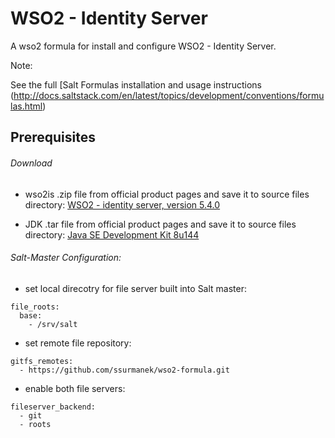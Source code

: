 # WSO2 - Identity Server

A wso2 formula for install and configure WSO2 - Identity Server.

Note:

See the full [Salt Formulas installation and usage instructions
(http://docs.saltstack.com/en/latest/topics/development/conventions/formulas.html)


## Prerequisites 

###### Download
- wso2is .zip file from official product pages and save it to source files directory:
[WSO2 - identity server, version 5.4.0](https://wso2.com/identity-and-access-management#download)

- JDK .tar file from official product pages and save it to source files directory:
[Java SE Development Kit 8u144](http://www.oracle.com/technetwork/java/javase/downloads/java-archive-javase8-2177648.html?printOnly=1)

###### Salt-Master Configuration:
- set local direcotry for file server built into Salt master:
```
file_roots:
  base:
    - /srv/salt
```
- set remote file repository:
```
gitfs_remotes:
  - https://github.com/ssurmanek/wso2-formula.git
```

- enable both file servers:
```
fileserver_backend:
  - git
  - roots
```
